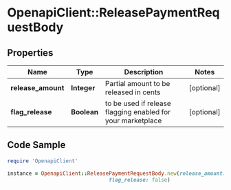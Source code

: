 # OpenapiClient::ReleasePaymentRequestBody

## Properties

Name | Type | Description | Notes
------------ | ------------- | ------------- | -------------
**release_amount** | **Integer** | Partial amount to be released in cents | [optional] 
**flag_release** | **Boolean** | to be used if release flagging enabled for your marketplace | [optional] 

## Code Sample

```ruby
require 'OpenapiClient'

instance = OpenapiClient::ReleasePaymentRequestBody.new(release_amount: null,
                                 flag_release: false)
```


